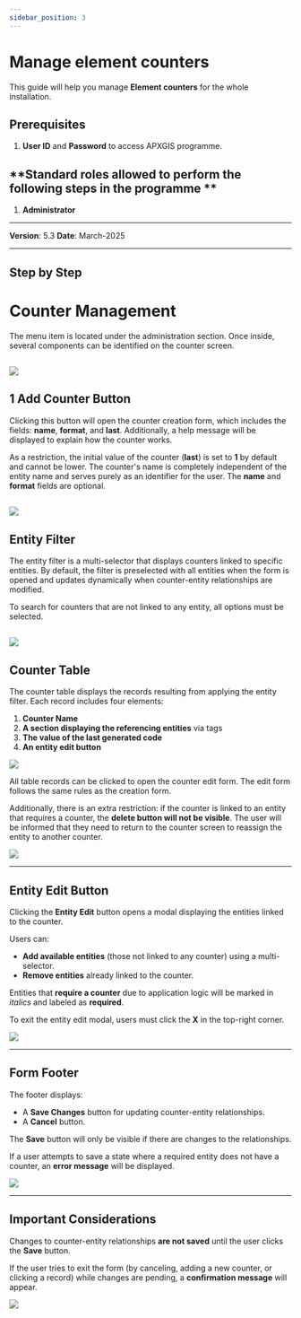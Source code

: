 ```yaml
---
sidebar_position: 3
---
```


# Manage element counters

This guide will help you manage **Element counters** for the whole installation.

## **Prerequisites**
1.	**User ID** and **Password** to access APXGIS programme.

## **Standard roles allowed to perform the following steps in the programme **

1.	**Administrator**

------------

**Version**: 5.3
**Date**: March-2025

------------
## **Step by Step**

# Counter Management

The menu item is located under the administration section. Once inside, several components can be identified on the counter screen.

![](/img/Counters/counters1.png)
---

## 1 Add Counter Button
Clicking this button will open the counter creation form, which includes the fields: **name**, **format**, and **last**. Additionally, a help message will be displayed to explain how the counter works.  

As a restriction, the initial value of the counter (**last**) is set to **1** by default and cannot be lower. The counter's name is completely independent of the entity name and serves purely as an identifier for the user. The **name** and **format** fields are optional.

![](/img/Counters/counters2.png)
---

## Entity Filter
The entity filter is a multi-selector that displays counters linked to specific entities. By default, the filter is preselected with all entities when the form is opened and updates dynamically when counter-entity relationships are modified.  

To search for counters that are not linked to any entity, all options must be selected.

![](/img/Counters/counters3.png)
---

## Counter Table
The counter table displays the records resulting from applying the entity filter. Each record includes four elements:  
1. **Counter Name**  
2. **A section displaying the referencing entities** via tags  
3. **The value of the last generated code**  
4. **An entity edit button**  

![](/img/Counters/counters4.png)

All table records can be clicked to open the counter edit form. The edit form follows the same rules as the creation form.  

Additionally, there is an extra restriction: if the counter is linked to an entity that requires a counter, the **delete button will not be visible**. The user will be informed that they need to return to the counter screen to reassign the entity to another counter.

![](/img/Counters/counters5.png)

---

## Entity Edit Button
Clicking the **Entity Edit** button opens a modal displaying the entities linked to the counter.  

Users can:  
- **Add available entities** (those not linked to any counter) using a multi-selector.  
- **Remove entities** already linked to the counter.  

Entities that **require a counter** due to application logic will be marked in *italics* and labeled as **required**.  

To exit the entity edit modal, users must click the **X** in the top-right corner.

![](/img/Counters/counters6.png)

---

## Form Footer
The footer displays:  
- A **Save Changes** button for updating counter-entity relationships.  
- A **Cancel** button.  

The **Save** button will only be visible if there are changes to the relationships.  

If a user attempts to save a state where a required entity does not have a counter, an **error message** will be displayed.

![](/img/Counters/counters7.png)

---

## Important Considerations
Changes to counter-entity relationships **are not saved** until the user clicks the **Save** button.  

If the user tries to exit the form (by canceling, adding a new counter, or clicking a record) while changes are pending, a **confirmation message** will appear.

![](/img/Counters/counters8.png)
